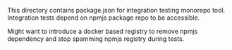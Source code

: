 This directory contains package.json for integration testing monorepo tool. Integration tests depend on npmjs package repo to be accessible.

Might want to introduce a docker based registry to remove npmjs dependency and stop spamming npmjs registry during tests.



